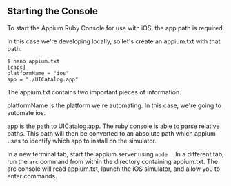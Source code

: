 ## Starting the Console

To start the Appium Ruby Console for use with iOS, the app path is required.

In this case we're developing locally, so let's create an appium.txt with
that path.

```
$ nano appium.txt
[caps]
platformName = "ios"
app = "./UICatalog.app"
```

The appium.txt contains two important pieces of information.

platformName is the platform we're automating. In this case,
we're going to automate ios.

app is the path to UICatalog.app. The ruby console is able to parse
relative paths. This path will then be converted to an absolute path which
appium uses to identify which app to install on the simulator.

In a new terminal tab, start the appium server using `node .` In a different
tab, run the `arc` command from within the directory containing appium.txt.
The arc console will read appium.txt, launch the iOS simulator,
and allow you to enter commands.